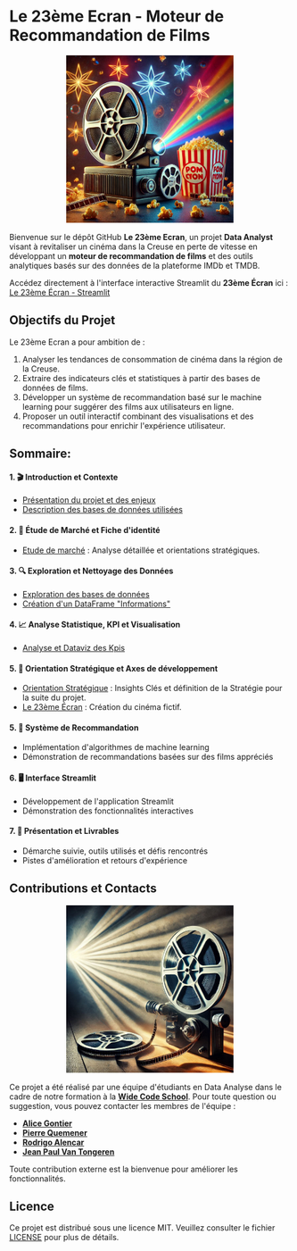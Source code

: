 # Le 23ème Ecran - Moteur de Recommandation de Films

<p align="center">
  <img src="./donnees/images/IMG_0259.JPG" alt="Logo Cinéma" width="300">
</p>

Bienvenue sur le dépôt GitHub **Le 23ème Ecran**, un projet **Data Analyst** visant à revitaliser un cinéma dans la Creuse en perte de vitesse en développant un **moteur de recommandation de films** et des outils analytiques basés sur des données de la plateforme IMDb et TMDB.

Accédez directement à l'interface interactive Streamlit du **23ème Écran** ici : [Le 23ème Écran - Streamlit]()

## Objectifs du Projet

Le 23ème Ecran a pour ambition de :

1. Analyser les tendances de consommation de cinéma dans la région de la Creuse.
2. Extraire des indicateurs clés et statistiques à partir des bases de données de films.
3. Développer un système de recommandation basé sur le machine learning pour suggérer des films aux utilisateurs en ligne.
4. Proposer un outil interactif combinant des visualisations et des recommandations pour enrichir l'expérience utilisateur.

## Sommaire:

#### 1. 🎬 Introduction et Contexte
   - [Présentation du projet et des enjeux](./donnees/md/projet_enjeux.md)
   - [Description des bases de données utilisées](./donnees/md/description_bdd.md)

#### 2. 🧳 Étude de Marché et Fiche d'identité
   - [Etude de marché](/donnees/md/etude_de_marche.md) : Analyse détaillée et orientations stratégiques.

#### 3. 🔍 Exploration et Nettoyage des Données
   - [Exploration des bases de données](./donnees/md/intro_bdd.md)
   - [Création d'un DataFrame "Informations"]()

#### 4. 📈 Analyse Statistique, KPI et Visualisation
   - [Analyse et Dataviz des Kpis](./donnees/md/analyse_kpi.md)

#### 5. 🧭 Orientation Stratégique et Axes de développement
   - [Orientation Stratégique](/donnees/md/axes_strategiques.md) : Insights Clés et définition de la Stratégie pour la suite du projet.
   - [Le 23ème Écran](./donnees/md/le_23eme_ecran_identite.md) : Création du cinéma fictif.

#### 5. 🤖 Système de Recommandation
   - Implémentation d'algorithmes de machine learning
   - Démonstration de recommandations basées sur des films appréciés

#### 6. 🖥️ Interface Streamlit
   - Développement de l'application Streamlit
   - Démonstration des fonctionnalités interactives

#### 7. 📑 Présentation et Livrables
   - Démarche suivie, outils utilisés et défis rencontrés
   - Pistes d'amélioration et retours d'expérience

## Contributions et Contacts

<p align="center">
  <img src="./donnees/images/IMG_0256.JPG?raw=true" alt="Logo Cinéma" width="300">
</p>

Ce projet a été réalisé par une équipe d'étudiants en Data Analyse dans le cadre de notre formation à la **[Wide Code School](https://www.wildcodeschool.com/)**. Pour toute question ou suggestion, vous pouvez contacter les membres de l'équipe :

- **[Alice Gontier](https://github.com/aliceaupaysdesdata)**
- **[Pierre Quemener](https://github.com/Pierre-Q)** 
- **[Rodrigo Alencar](https://github.com/hawdgeal)** 
- **[Jean Paul Van Tongeren](https://github.com/jpvt-data)**

Toute contribution externe est la bienvenue pour améliorer les fonctionnalités.

## Licence
Ce projet est distribué sous une licence MIT. Veuillez consulter le fichier [LICENSE](LICENSE) pour plus de détails.
